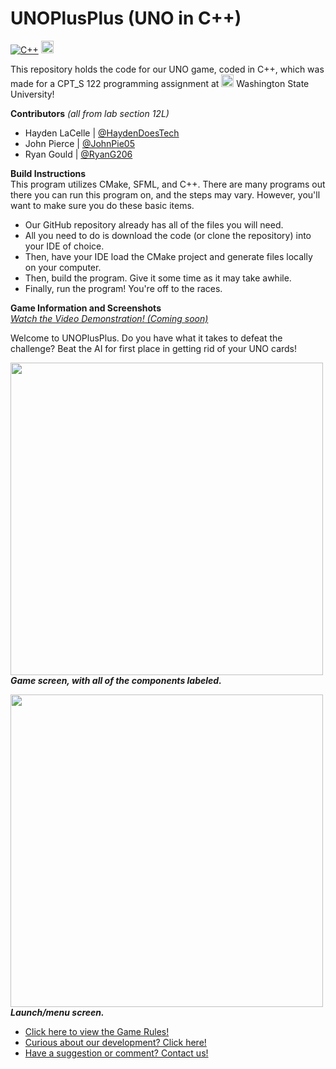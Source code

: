 # UNOPlusPlus (UNO in C++)
[![C++](https://img.shields.io/badge/C++-%2300599C.svg?logo=c%2B%2B&logoColor=white)](#) <img src="https://www.sfml-dev.org/download/goodies/sfml-icon-big.png" width="20"/>

This repository holds the code for our UNO game, coded in C++, which was made for a CPT_S 122 programming assignment at <img src="https://upload.wikimedia.org/wikipedia/en/thumb/0/07/Washington_State_Cougars_logo.svg/1200px-Washington_State_Cougars_logo.svg.png" width="20"/> Washington State University!

**Contributors** *(all from lab section 12L)*<br>
- Hayden LaCelle | [@HaydenDoesTech](https://github.com/HaydenDoesTech/)
- John Pierce | [@JohnPie05](https://github.com/JohnPie05)
- Ryan Gould | [@RyanG206](https://github.com/RyanG206)

**Build Instructions**<br>
This program utilizes CMake, SFML, and C++. There are many programs out there you can run this program on, and the steps may vary. However, you'll want to make sure you do these basic items.
- Our GitHub repository already has all of the files you will need.
- All you need to do is download the code (or clone the repository) into your IDE of choice.
- Then, have your IDE load the CMake project and generate files locally on your computer.
- Then, build the program. Give it some time as it may take awhile.
- Finally, run the program! You're off to the races.

**Game Information and Screenshots**<br>
<i><a href="">Watch the Video Demonstration! (Coming soon)</a></i>

Welcome to UNOPlusPlus. Do you have what it takes to defeat the challenge? Beat the AI for first place in getting rid of your UNO cards!

<img src="https://i.postimg.cc/G2tNdR1k/Screenshot-2025-04-25-184907.png" width="500"/><br><b><em>Game screen, with all of the components labeled.</b></em>


<img src="https://i.postimg.cc/WzJHq7zz/Screenshot-2025-04-25-185532.png" width="500"/><br><b><em>Launch/menu screen.</b></em>


- <a href="https://github.com/HaydenDoesTech/UNOPlusPlus/wiki/Game-Rules">Click here to view the Game Rules!</a>
- <a href="https://github.com/users/HaydenDoesTech/projects/1">Curious about our development? Click here!</a>
- <a href="https://hdtsp.atlassian.net/servicedesk/customer/portal/4">Have a suggestion or comment? Contact us!</a>
